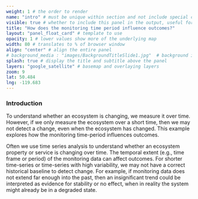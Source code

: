 ```yaml
---
weight: 1 # the order to render
name: "intro" # must be unique within section and not include special characters
visible: true # whether to include this panel in the output, useful for testing
title: "How does the monitoring time period influence outcomes?"
layout: "panel_float_card" # template to use
opacity: 1 # lower values show more of the underlying map
width: 80 # translates to % of browser window
align: "center" # align the entire panel
# background_media : "images/BackgroundTitleSlide1.jpg"  # background image rendered behind the panel, covering map
splash: true # display the title and subtitle above the panel
layers: "google_satellite" # basemap and overlaying layers
zoom: 9
lat: 50.484
lng: -119.683
---
```

### Introduction

To understand whether an ecosystem is changing, we measure it over time. However, if we only measure the ecosystem over a short time, then we may not detect a change, even when the ecosystem has changed. This example explores how the monitoring time-period influences outcomes.

Often we use time series analysis to understand whether an ecosystem property or service is changing over time. The temporal extent (e.g., time frame or period) of the monitoring data can affect outcomes. For shorter time-series or time-series with high variability, we may not have a correct historical baseline to detect change. For example, if monitoring data does not extend far enough into the past, then an insignificant trend could be interpreted as evidence for stability or no effect, when in reality the system might already be in a degraded state.

<!--- Leaflet map with shapefile of study region. Content/archive_agm2023/Challenges/Challenge 2d/Archive.zip -->